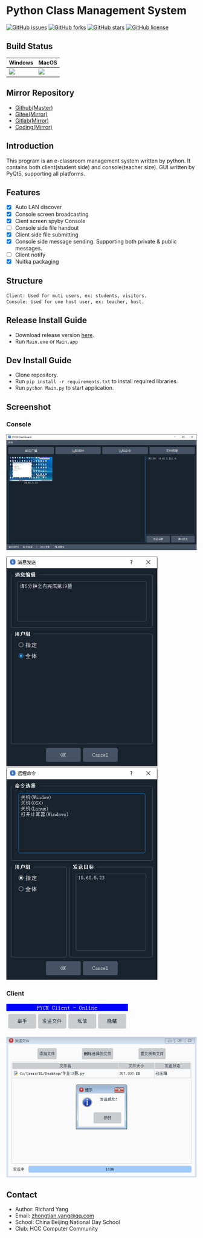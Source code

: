 # Python Class Management System
[![GitHub issues](https://img.shields.io/github/issues/yangzhongtian001/PYCM)](https://github.com/yangzhongtian001/PYCM/issues) [![GitHub forks](https://img.shields.io/github/forks/yangzhongtian001/PYCM)](https://github.com/yangzhongtian001/PYCM/network) [![GitHub stars](https://img.shields.io/github/stars/yangzhongtian001/PYCM)](https://github.com/yangzhongtian001/PYCM/stargazers) [![GitHub license](https://img.shields.io/github/license/yangzhongtian001/PYCM)](https://github.com/yangzhongtian001/PYCM)

## Build Status
|  Windows | MacOS |
|  ----    | ----  |
|  ![](https://github.com/yangzhongtian001/PYCM/actions/workflows/build-windows.yml/badge.svg)  | ![](https://github.com/yangzhongtian001/PYCM/actions/workflows/build-mac.yml/badge.svg) |

## Mirror Repository
* [Github(Master)](https://github.com/yangzhongtian001/PYCM)
* [Gitee(Mirror)](https://gitee.com/yangzhongtian/PYCM)
* [Gitlab(Mirror)](https://gitlab.com/yangzhongtian/PYCM)
* [Coding(Mirror)](https://yangzhongtian.coding.net/public/PYCM/PYCM/git/files)

## Introduction
This program is an e-classroom management system written by python. It contains both client(student side) and console(teacher size). GUI written by PyQt5, supporting all platforms.

## Features
* [x] Auto LAN discover
* [x] Console screen broadcasting
* [x] Cient screen spyby Console
* [ ] Console side file handout
* [x] Client side file submitting
* [x] Console side message sending. Supporting both private & public messages.
* [ ] Client notify
* [x] Nuitka packaging

## Structure
```
Client: Used for muti users, ex: students, visitors.
Console: Used for one host user, ex: teacher, host.
```

## Release Install Guide
* Download release version [here](https://github.com/yangzhongtian001/PYCM/releases).
* Run `Main.exe` or `Main.app`

## Dev Install Guide
* Clone repository.
* Run `pip install -r requirements.txt` to install required libraries.
* Run `python Main.py` to start application.

## Screenshot

### Console
![Dashboard](ScreenShot/Console/Dashboard.png)

![MessageSend](ScreenShot/Console/MessageSend.png) ![RemoteCommand](ScreenShot/Console/RemoteCommand.png)

### Client
![Main](ScreenShot/Client/Main.png)

![FileTransfer](ScreenShot/Client/FileTransfer.png)

## Contact
* Author: Richard Yang
* Email: zhongtian.yang@qq.com
* School: China Beijing National Day School
* Club: HCC Computer Community